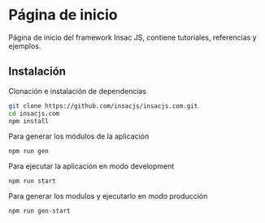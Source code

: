 # Página de inicio

Página de inicio del framework Insac JS, contiene tutoriales, referencias y ejemplos.

## Instalación

Clonación e instalación de dependencias

```bash
git clone https://github.com/insacjs/insacjs.com.git
cd insacjs.com
npm install
```

Para generar los módulos de la aplicación

`npm run gen`

Para ejecutar la aplicación en modo development

`npm run start`

Para generar los modulos y ejecutarlo en modo producción

`npm run gen-start`
